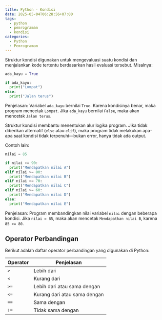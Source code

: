 ```yaml
---
title: Python - Kondisi
date: 2025-05-04T06:28:56+07:00
tags:
  - python
  - pemrograman
  - kondisi
categories:
  - Python
  - Pemrograman
---
```


Struktur kondisi digunakan untuk mengevaluasi suatu kondisi dan menjalankan kode tertentu berdasarkan hasil evaluasi tersebut. Misalnya:

```python
ada_kayu = True

if ada_kayu:
  print("Lompat")
else:
  print("Jalan terus")
```

Penjelasan:
Variabel `ada_kayu` bernilai `True`. Karena kondisinya benar, maka program mencetak `Lompat`. Jika `ada_kayu` bernilai `False`, maka akan mencetak `Jalan terus`.

Struktur kondisi membantu menentukan alur logika program. Jika tidak diberikan alternatif (`else` atau `elif`), maka program tidak melakukan apa-apa saat kondisi tidak terpenuhi—bukan error, hanya tidak ada output.

Contoh lain:

```python
nilai = 85

if nilai >= 90:
  print("Mendapatkan nilai A")
elif nilai >= 80:
  print("Mendapatkan nilai B")
elif nilai >= 70:
  print("Mendapatkan nilai C")
elif nilai >= 60:
  print("Mendapatkan nilai D")
else:
  print("Mendapatkan nilai E")
```

Penjelasan:
Program membandingkan nilai variabel `nilai` dengan beberapa kondisi. Jika `nilai = 85`, maka akan mencetak `Mendapatkan nilai B`, karena `85 >= 80`.

## Operator Perbandingan

Berikut adalah daftar operator perbandingan yang digunakan di Python:

| Operator | Penjelasan                   |
| -------- | ---------------------------- |
| `>`      | Lebih dari                   |
| `<`      | Kurang dari                  |
| `>=`     | Lebih dari atau sama dengan  |
| `<=`     | Kurang dari atau sama dengan |
| `==`     | Sama dengan                  |
| `!=`     | Tidak sama dengan            |

